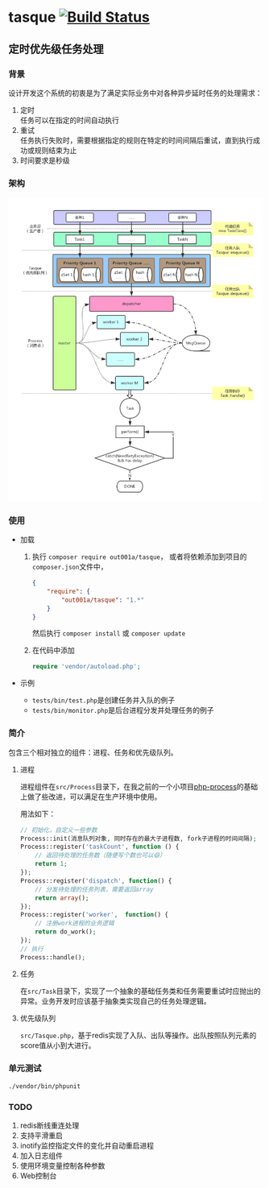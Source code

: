 # tasque [![Build Status](https://api.travis-ci.org/out001a/tasque.png)](https://travis-ci.org/out001a/tasque)

## 定时优先级任务处理

### 背景

设计开发这个系统的初衷是为了满足实际业务中对各种异步延时任务的处理需求：
1. 定时  
任务可以在指定的时间自动执行
2. 重试  
任务执行失败时，需要根据指定的规则在特定的时间间隔后重试，直到执行成功或规则结束为止
3. 时间要求是秒级

### 架构

![Architecture](./assets/Architecture.png)

### 使用

* 加载

    1. 执行 `composer require out001a/tasque`，
        或者将依赖添加到项目的`composer.json`文件中，
        ```json
        {
            "require": {
                "out001a/tasque": "1.*"
            }
        }
        ```
        然后执行 `composer install` 或 `composer update`
        
    2. 在代码中添加
        ```php
        require 'vendor/autoload.php';
        ```

* 示例
    - `tests/bin/test.php`是创建任务并入队的例子
    - `tests/bin/monitor.php`是后台进程分发并处理任务的例子

### 简介

包含三个相对独立的组件：进程、任务和优先级队列。

1. 进程

    进程组件在`src/Process`目录下，在我之前的一个小项目[php-process](https://github.com/out001a/php-process)的基础上做了些改进，可以满足在生产环境中使用。

    用法如下：
    ```php
    // 初始化，自定义一些参数
    Process::init(消息队列对象, 同时存在的最大子进程数, fork子进程的时间间隔);
    Process::register('taskCount', function () {
        // 返回待处理的任务数（随便写个数也可以😄）
        return 1;
    });
    Process::register('dispatch', function() {
        // 分发待处理的任务列表，需要返回array
        return array();
    });
    Process::register('worker',  function() {
        // 注册work进程的业务逻辑
        return do_work();
    });
    // 执行
    Process::handle();
    ```
    
2. 任务

    在`src/Task`目录下，实现了一个抽象的基础任务类和任务需要重试时应抛出的异常。业务开发时应该基于抽象类实现自己的任务处理逻辑。

3. 优先级队列

    `src/Tasque.php`，基于redis实现了入队、出队等操作。出队按照队列元素的score值从小到大进行。

### 单元测试

```bash
./vendor/bin/phpunit
```

### TODO
1. redis断线重连处理
2. 支持平滑重启
3. inotify监控指定文件的变化并自动重启进程
4. 加入日志组件
5. 使用环境变量控制各种参数
6. Web控制台
